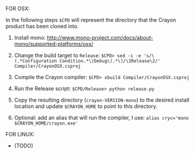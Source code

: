 FOR OSX:

In the following steps `$CPD` will represent the directory that the Crayon product has been cloned into.

1. Install mono: http://www.mono-project.com/docs/about-mono/supported-platforms/osx/

2. Change the build target to `Release`: `$CPD> sed -i -e 's/\(.*Configuration Condition.*\)Debug\(.*\)/\1Release\2/' Compiler/CrayonOSX.csproj`

3. Compile the Crayon compiler: `$CPD> xbuild Compiler/CrayonOSX.csproj`

4. Run the Release script: `$CPD/Release> python release.py`

5. Copy the resulting directory (`crayon-VERSION-mono`) to the desired install location and update `$CRAYON_HOME` to point to this directory.

6. Optional: add an alias that will run the compiler, I use: `alias cryc='mono $CRAYON_HOME/crayon.exe'`


FOR LINUX:
- (TODO)
